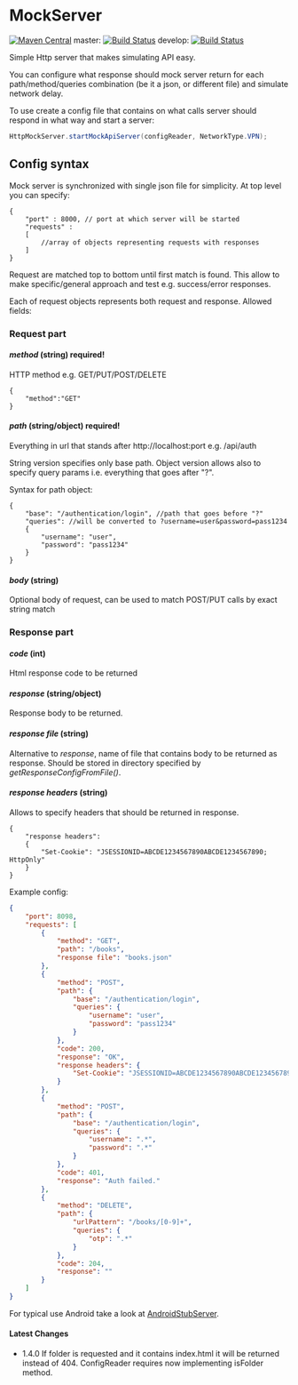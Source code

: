 MockServer
==========
[![Maven Central](https://maven-badges.herokuapp.com/maven-central/com.byoutline.mockserver/mockserver/badge.svg?style=flat)](http://mvnrepository.com/artifact/com.byoutline.mockserver/mockserver)
 master:  [![Build Status](https://travis-ci.org/byoutline/MockServer.svg?branch=master)](https://travis-ci.org/byoutline/MockServer)
 develop: [![Build Status](https://travis-ci.org/byoutline/MockServer.svg?branch=develop)](https://travis-ci.org/byoutline/MockServer)
 

Simple Http server that makes simulating API easy.

You can configure what response should mock server return for each path/method/queries combination (be it a json, or different file) and simulate network delay.

To use create a config file that contains on what calls server should respond in what way and start a server:

```java
HttpMockServer.startMockApiServer(configReader, NetworkType.VPN);
```

## Config syntax
Mock server is synchronized with single json file for simplicity. At top level you can specify:

```
{
    "port" : 8000, // port at which server will be started
    "requests" :
    [
        //array of objects representing requests with responses
    ]
}
```

Request are matched top to bottom until first match is found. This allow to make specific/general approach and test e.g. success/error responses.

Each of request objects represents both request and response. Allowed fields:

### Request part

#### *method* (string) required! 
HTTP method e.g. GET/PUT/POST/DELETE

```
{
    "method":"GET"
}
```

#### *path* (string/object) required! 
Everything in url that stands after http://localhost:port e.g. /api/auth

String version specifies only base path. Object version allows also to specify query params i.e. everything that goes after "?".

Syntax for path object:

```
{
    "base": "/authentication/login", //path that goes before "?"
    "queries": //will be converted to ?username=user&password=pass1234 
    {
        "username": "user",
        "password": "pass1234"
    }
}
```

#### *body* (string)
Optional body of request, can be used to match POST/PUT calls by exact string match

### Response part
#### *code* (int)
Html response code to be returned

#### *response* (string/object)
Response body to be returned. 

#### *response file* (string) 
Alternative to *response*, name of file that contains body to be returned as response. Should be stored in directory specified by *getResponseConfigFromFile()*.

#### *response headers* (string)
Allows to specify headers that should be returned in response.

```
{
    "response headers":
    {
        "Set-Cookie": "JSESSIONID=ABCDE1234567890ABCDE1234567890; HttpOnly"
    }
}
```

Example config:

```json
{
    "port": 8098,
    "requests": [
        {
            "method": "GET",
            "path": "/books",
            "response file": "books.json"
        },
        {
            "method": "POST",
            "path": {
                "base": "/authentication/login",
                "queries": {
                    "username": "user",
                    "password": "pass1234"
                }
            },
            "code": 200,
            "response": "OK",
            "response headers": {
                "Set-Cookie": "JSESSIONID=ABCDE1234567890ABCDE1234567890; HttpOnly"
            }
        },
        {
            "method": "POST",
            "path": {
                "base": "/authentication/login",
                "queries": {
                    "username": ".*",
                    "password": ".*"
                }
            },
            "code": 401,
            "response": "Auth failed."
        },
        {
            "method": "DELETE",
            "path": {
                "urlPattern": "/books/[0-9]+",
                "queries": {
                    "otp": ".*"
                }
            },
            "code": 204,
            "response": ""
        }
    ]
}
```

For typical use Android take a look at <a href="https://github.com/byoutline/AndroidStubServer">AndroidStubServer</a>.

#### Latest Changes ####
  * 1.4.0 If folder is requested and it contains index.html it will be returned instead of 404. 
  ConfigReader requires now implementing isFolder method.
